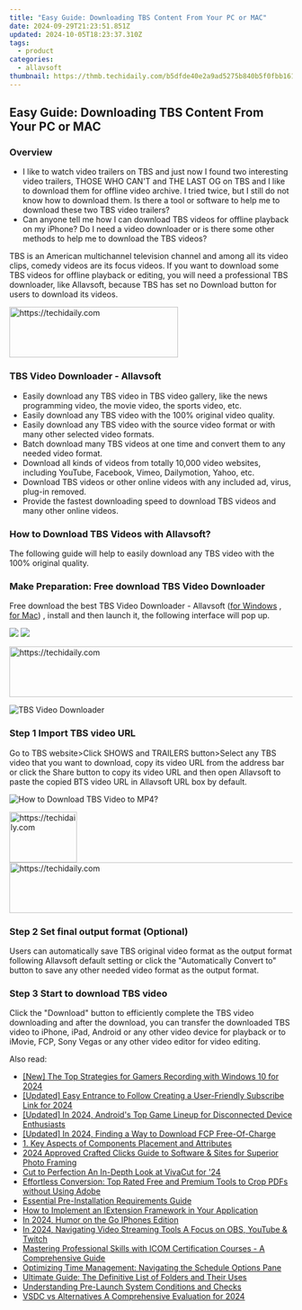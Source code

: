 ```yaml
---
title: "Easy Guide: Downloading TBS Content From Your PC or MAC"
date: 2024-09-29T21:23:51.851Z
updated: 2024-10-05T18:23:37.310Z
tags:
  - product
categories:
  - allavsoft
thumbnail: https://thmb.techidaily.com/b5dfde40e2a9ad5275b840b5f0fbb161aac4de7d7745911720b5a34076945390.jpg
---
```


## Easy Guide: Downloading TBS Content From Your PC or MAC

### Overview

* I like to watch video trailers on TBS and just now I found two interesting video trailers, THOSE WHO CAN'T and THE LAST OG on TBS and I like to download them for offline video archive. I tried twice, but I still do not know how to download them. Is there a tool or software to help me to download these two TBS video trailers?
* Can anyone tell me how I can download TBS videos for offline playback on my iPhone? Do I need a video downloader or is there some other methods to help me to download the TBS videos?

TBS is an American multichannel television channel and among all its video clips, comedy videos are its focus videos. If you want to download some TBS videos for offline playback or editing, you will need a professional TBS downloader, like Allavsoft, because TBS has set no Download button for users to download its videos.

<!-- affiliate ads begin -->
<a href="https://aligracehair.sjv.io/c/5597632/1884017/19272" target="_top" id="1884017">
  <img src="//a.impactradius-go.com/display-ad/19272-1884017" border="0" alt="https://techidaily.com" width="300" height="90"/>
</a>
<img height="0" width="0" src="https://aligracehair.sjv.io/i/5597632/1884017/19272" style="position:absolute;visibility:hidden;" border="0" />
<!-- affiliate ads end -->

### TBS Video Downloader - Allavsoft

* Easily download any TBS video in TBS video gallery, like the news programming video, the movie video, the sports video, etc.
* Easily download any TBS video with the 100% original video quality.
* Easily download any TBS video with the source video format or with many other selected video formats.
* Batch download many TBS videos at one time and convert them to any needed video format.
* Download all kinds of videos from totally 10,000 video websites, including YouTube, Facebook, Vimeo, Dailymotion, Yahoo, etc.
* Download TBS videos or other online videos with any included ad, virus, plug-in removed.
* Provide the fastest downloading speed to download TBS videos and many other online videos.

### How to Download TBS Videos with Allavsoft?

The following guide will help to easily download any TBS video with the 100% original quality.

### Make Preparation: Free download TBS Video Downloader

Free download the best TBS Video Downloader - Allavsoft ([for Windows](https://tools.techidaily.com/allavsoft/products/) , [for Mac](https://tools.techidaily.com/allavsoft/products/)) , install and then launch it, the following interface will pop up.

[![](https://www.allavsoft.com/how-to/../images/how-to/free-download-win.jpg)](https://tools.techidaily.com/allavsoft/products/) [![](https://www.allavsoft.com/how-to/../images/how-to/free-download-mac.jpg)](https://tools.techidaily.com/allavsoft/products/)

<!-- affiliate ads begin -->
<a href="https://appsumo.8odi.net/c/5597632/2118314/7443" target="_top" id="2118314">
  <img src="//a.impactradius-go.com/display-ad/7443-2118314" border="0" alt="https://techidaily.com" width="728" height="90"/>
</a>
<img height="0" width="0" src="https://appsumo.8odi.net/i/5597632/2118314/7443" style="position:absolute;visibility:hidden;" border="0" />
<!-- affiliate ads end -->

![TBS Video Downloader](https://www.allavsoft.com/how-to/../images/allavsoft/screen-shot-600.jpg)

### Step 1 Import TBS video URL

Go to TBS website>Click SHOWS and TRAILERS button>Select any TBS video that you want to download, copy its video URL from the address bar or click the Share button to copy its video URL and then open Allavsoft to paste the copied BTS video URL in Allavsoft URL box by default.

![How to Download TBS Video to MP4?](https://www.allavsoft.com/how-to/../images/how-to/download-rtmp-video/download-rtmp-video.jpg)

<!-- affiliate ads begin -->
<a href="https://aligracehair.sjv.io/c/5597632/2135350/19272" target="_top" id="2135350">
  <img src="//a.impactradius-go.com/display-ad/19272-2135350" border="0" alt="https://techidaily.com" width="120" height="90"/>
</a>
<img height="0" width="0" src="https://aligracehair.sjv.io/i/5597632/2135350/19272" style="position:absolute;visibility:hidden;" border="0" />
<!-- affiliate ads end -->

<!-- affiliate ads begin -->
<a href="https://unicoeye.pxf.io/c/5597632/2134218/18498" target="_top" id="2134218">
  <img src="//a.impactradius-go.com/display-ad/18498-2134218" border="0" alt="https://techidaily.com" width="728" height="90"/>
</a>
<img height="0" width="0" src="https://unicoeye.pxf.io/i/5597632/2134218/18498" style="position:absolute;visibility:hidden;" border="0" />
<!-- affiliate ads end -->

### Step 2 Set final output format (Optional)

Users can automatically save TBS original video format as the output format following Allavsoft default setting or click the "Automatically Convert to" button to save any other needed video format as the output format.

### Step 3 Start to download TBS video

Click the "Download" button to efficiently complete the TBS video downloading and after the download, you can transfer the downloaded TBS video to iPhone, iPad, Android or any other video device for playback or to iMovie, FCP, Sony Vegas or any other video editor for video editing.

<ins class="adsbygoogle"
     style="display:block"
     data-ad-format="autorelaxed"
     data-ad-client="ca-pub-7571918770474297"
     data-ad-slot="1223367746"></ins>

<ins class="adsbygoogle"
     style="display:block"
     data-ad-client="ca-pub-7571918770474297"
     data-ad-slot="8358498916"
     data-ad-format="auto"
     data-full-width-responsive="true"></ins>

<span class="atpl-alsoreadstyle">Also read:</span>
<div><ul>
<li><a href="https://on-screen-recording.techidaily.com/new-the-top-strategies-for-gamers-recording-with-windows-10-for-2024/"><u>[New] The Top Strategies for Gamers Recording with Windows 10 for 2024</u></a></li>
<li><a href="https://youtube-sure.techidaily.com/ed-easy-entrance-to-follow-creating-a-user-friendly-subscribe-link-for-2024/"><u>[Updated] Easy Entrance to Follow Creating a User-Friendly Subscribe Link for 2024</u></a></li>
<li><a href="https://digital-screen-recording.techidaily.com/updated-in-2024-androids-top-game-lineup-for-disconnected-device-enthusiasts/"><u>[Updated] In 2024, Android's Top Game Lineup for Disconnected Device Enthusiasts</u></a></li>
<li><a href="https://fox-links.techidaily.com/updated-in-2024-finding-a-way-to-download-fcp-free-of-charge/"><u>[Updated] In 2024, Finding a Way to Download FCP Free-Of-Charge</u></a></li>
<li><a href="https://fox-sure.techidaily.com/1-key-aspects-of-components-placement-and-attributes/"><u>1. Key Aspects of Components Placement and Attributes</u></a></li>
<li><a href="https://extra-hints.techidaily.com/2024-approved-crafted-clicks-guide-to-software-and-sites-for-superior-photo-framing/"><u>2024 Approved Crafted Clicks Guide to Software & Sites for Superior Photo Framing</u></a></li>
<li><a href="https://extra-tips.techidaily.com/cut-to-perfection-an-in-depth-look-at-vivacut-for-24/"><u>Cut to Perfection An In-Depth Look at VivaCut for '24</u></a></li>
<li><a href="https://fox-sure.techidaily.com/effortless-conversion-top-rated-free-and-premium-tools-to-crop-pdfs-without-using-adobe/"><u>Effortless Conversion: Top Rated Free and Premium Tools to Crop PDFs without Using Adobe</u></a></li>
<li><a href="https://fox-sure.techidaily.com/essential-pre-installation-requirements-guide/"><u>Essential Pre-Installation Requirements Guide</u></a></li>
<li><a href="https://fox-sure.techidaily.com/how-to-implement-an-iextension-framework-in-your-application/"><u>How to Implement an IExtension Framework in Your Application</u></a></li>
<li><a href="https://some-knowledge.techidaily.com/in-2024-humor-on-the-go-iphones-edition/"><u>In 2024, Humor on the Go IPhones Edition</u></a></li>
<li><a href="https://visual-screen-recording.techidaily.com/in-2024-navigating-video-streaming-tools-a-focus-on-obs-youtube-and-twitch/"><u>In 2024, Navigating Video Streaming Tools A Focus on OBS, YouTube & Twitch</u></a></li>
<li><a href="https://fox-sure.techidaily.com/mastering-professional-skills-with-icom-certification-courses-a-comprehensive-guide/"><u>Mastering Professional Skills with ICOM Certification Courses - A Comprehensive Guide</u></a></li>
<li><a href="https://fox-sure.techidaily.com/optimizing-time-management-navigating-the-schedule-options-pane/"><u>Optimizing Time Management: Navigating the Schedule Options Pane</u></a></li>
<li><a href="https://fox-sure.techidaily.com/ultimate-guide-the-definitive-list-of-folders-and-their-uses/"><u>Ultimate Guide: The Definitive List of Folders and Their Uses</u></a></li>
<li><a href="https://fox-sure.techidaily.com/understanding-pre-launch-system-conditions-and-checks/"><u>Understanding Pre-Launch System Conditions and Checks</u></a></li>
<li><a href="https://on-screen-recording.techidaily.com/vsdc-vs-alternatives-a-comprehensive-evaluation-for-2024/"><u>VSDC vs Alternatives A Comprehensive Evaluation for 2024</u></a></li>
</ul></div>

